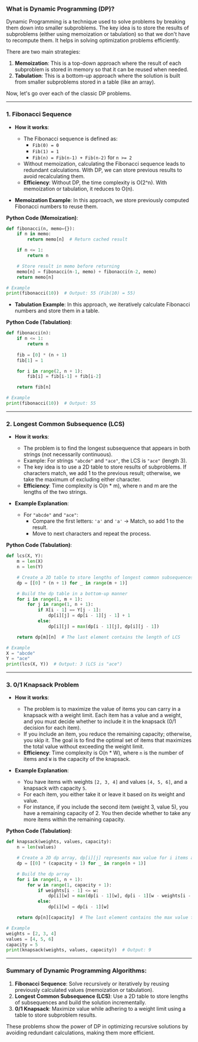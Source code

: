 ### What is **Dynamic Programming (DP)?**
Dynamic Programming is a technique used to solve problems by breaking them down into smaller subproblems. The key idea is to store the results of subproblems (either using memoization or tabulation) so that we don't have to recompute them. It helps in solving optimization problems efficiently.

There are two main strategies:
1. **Memoization**: This is a top-down approach where the result of each subproblem is stored in memory so that it can be reused when needed.
2. **Tabulation**: This is a bottom-up approach where the solution is built from smaller subproblems stored in a table (like an array).

Now, let's go over each of the classic DP problems.

---

### 1. **Fibonacci Sequence**
   - **How it works**:
     - The Fibonacci sequence is defined as: 
       - `Fib(0) = 0`
       - `Fib(1) = 1`
       - `Fib(n) = Fib(n-1) + Fib(n-2)` for `n >= 2`
     - Without memoization, calculating the Fibonacci sequence leads to redundant calculations. With DP, we can store previous results to avoid recalculating them.
     - **Efficiency**: Without DP, the time complexity is O(2^n). With memoization or tabulation, it reduces to O(n).

   - **Memoization Example**:
     In this approach, we store previously computed Fibonacci numbers to reuse them.

   **Python Code (Memoization)**:
   ```python
   def fibonacci(n, memo={}):
       if n in memo:
           return memo[n]  # Return cached result

       if n <= 1:
           return n

       # Store result in memo before returning
       memo[n] = fibonacci(n-1, memo) + fibonacci(n-2, memo)
       return memo[n]

   # Example
   print(fibonacci(10))  # Output: 55 (Fib(10) = 55)
   ```

   - **Tabulation Example**:
     In this approach, we iteratively calculate Fibonacci numbers and store them in a table.

   **Python Code (Tabulation)**:
   ```python
   def fibonacci(n):
       if n <= 1:
           return n
       
       fib = [0] * (n + 1)
       fib[1] = 1

       for i in range(2, n + 1):
           fib[i] = fib[i-1] + fib[i-2]

       return fib[n]

   # Example
   print(fibonacci(10))  # Output: 55
   ```

---

### 2. **Longest Common Subsequence (LCS)**
   - **How it works**:
     - The problem is to find the longest subsequence that appears in both strings (not necessarily continuous).
     - Example: For strings `"abcde"` and `"ace"`, the LCS is `"ace"` (length 3).
     - The key idea is to use a 2D table to store results of subproblems. If characters match, we add 1 to the previous result; otherwise, we take the maximum of excluding either character.
     - **Efficiency**: Time complexity is O(n * m), where n and m are the lengths of the two strings.

   - **Example Explanation**:
     - For `"abcde"` and `"ace"`:
       - Compare the first letters: `'a'` and `'a'` → Match, so add 1 to the result.
       - Move to next characters and repeat the process.

   **Python Code (Tabulation)**:
   ```python
   def lcs(X, Y):
       m = len(X)
       n = len(Y)

       # Create a 2D table to store lengths of longest common subsequences
       dp = [[0] * (n + 1) for _ in range(m + 1)]

       # Build the dp table in a bottom-up manner
       for i in range(1, m + 1):
           for j in range(1, n + 1):
               if X[i - 1] == Y[j - 1]:
                   dp[i][j] = dp[i - 1][j - 1] + 1
               else:
                   dp[i][j] = max(dp[i - 1][j], dp[i][j - 1])

       return dp[m][n]  # The last element contains the length of LCS

   # Example
   X = "abcde"
   Y = "ace"
   print(lcs(X, Y))  # Output: 3 (LCS is "ace")
   ```

---

### 3. **0/1 Knapsack Problem**
   - **How it works**:
     - The problem is to maximize the value of items you can carry in a knapsack with a weight limit. Each item has a value and a weight, and you must decide whether to include it in the knapsack (0/1 decision for each item).
     - If you include an item, you reduce the remaining capacity; otherwise, you skip it. The goal is to find the optimal set of items that maximizes the total value without exceeding the weight limit.
     - **Efficiency**: Time complexity is O(n * W), where `n` is the number of items and `W` is the capacity of the knapsack.

   - **Example Explanation**:
     - You have items with weights `[2, 3, 4]` and values `[4, 5, 6]`, and a knapsack with capacity `5`.
     - For each item, you either take it or leave it based on its weight and value. 
     - For instance, if you include the second item (weight 3, value 5), you have a remaining capacity of 2. You then decide whether to take any more items within the remaining capacity.

   **Python Code (Tabulation)**:
   ```python
   def knapsack(weights, values, capacity):
       n = len(values)

       # Create a 2D dp array, dp[i][j] represents max value for i items and capacity j
       dp = [[0] * (capacity + 1) for _ in range(n + 1)]

       # Build the dp array
       for i in range(1, n + 1):
           for w in range(1, capacity + 1):
               if weights[i - 1] <= w:
                   dp[i][w] = max(dp[i - 1][w], dp[i - 1][w - weights[i - 1]] + values[i - 1])
               else:
                   dp[i][w] = dp[i - 1][w]

       return dp[n][capacity]  # The last element contains the max value for full capacity

   # Example
   weights = [2, 3, 4]
   values = [4, 5, 6]
   capacity = 5
   print(knapsack(weights, values, capacity))  # Output: 9
   ```

---

### Summary of **Dynamic Programming** Algorithms:
1. **Fibonacci Sequence**: Solve recursively or iteratively by reusing previously calculated values (memoization or tabulation).
2. **Longest Common Subsequence (LCS)**: Use a 2D table to store lengths of subsequences and build the solution incrementally.
3. **0/1 Knapsack**: Maximize value while adhering to a weight limit using a table to store subproblem results.

These problems show the power of DP in optimizing recursive solutions by avoiding redundant calculations, making them more efficient.
